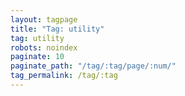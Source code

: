 ```yaml
---
layout: tagpage
title: "Tag: utility"
tag: utility
robots: noindex
paginate: 10
paginate_path: "/tag/:tag/page/:num/"
tag_permalink: /tag/:tag
---
```

